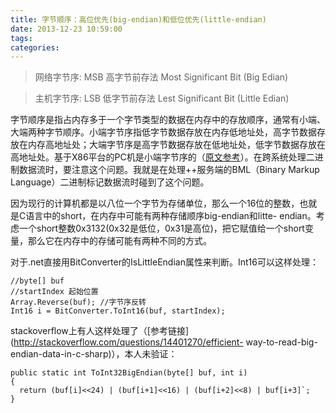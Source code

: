 ```yaml
---
title: 字节顺序：高位优先(big-endian)和低位优先(little-endian)
date: 2013-12-23 10:59:00
tags: 
categories: 
---
```

> 网络字节序: MSB 高字节前存法 Most Significant Bit   (Big Edian)

>

> 主机字节序: LSB 低字节前存法 Lest Significant Bit  (Little Edian)  

字节顺序是指占内存多于一个字节类型的数据在内存中的存放顺序，通常有小端、大端两种字节顺序。小端字节序指低字节数据存放在内存低地址处，高字节数据存放在内存高地址处；大端字节序是高字节数据存放在低地址处，低字节数据存放在高地址处。基于X86平台的PC机是小端字节序的（[原文参考](http://www.cppblog.com/aaxron/archive/2011/02/28/140786.html)）。在跨系统处理二进制数据流时，要注意这个问题。我就是在处理++服务端的BML（Binary
Markup Language）二进制标记数据流时碰到了这个问题。

因为现行的计算机都是以八位一个字节为存储单位，那么一个16位的整数，也就是C语言中的short，在内存中可能有两种存储顺序big-endian和litte-
endian。考虑一个short整数0x3132(0x32是低位，0x31是高位)，把它赋值给一个short变量，那么它在内存中的存储可能有两种不同的方式。

对于.net直接用BitConverter的IsLittleEndian属性来判断。Int16可以这样处理：

    
    
    //byte[] buf
    //startIndex 起始位置
    Array.Reverse(buf); //字节序反转
    Int16 i = BitConverter.ToInt16(buf, startIndex);
    

stackoverflow上有人这样处理了（[参考链接](http://stackoverflow.com/questions/14401270/efficient-
way-to-read-big-endian-data-in-c-sharp)），本人未验证：

    
    
    public static int ToInt32BigEndian(byte[] buf, int i)
    {
      return (buf[i]<<24) | (buf[i+1]<<16) | (buf[i+2]<<8) | buf[i+3]`;
    }
    

